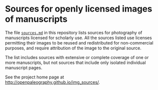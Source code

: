 # Sources for openly licensed images of manuscripts  #

The file [`sources.md`](https://github.com/neelsmith/mssimgs/blob/master/sources.md) in this repository lists sources for photography of manuscripts licensed for scholarly use.  All the sources listed use licenses permitting their images to be reused and redistributed for non-commercial purposes, and require attribution of the image to the original source. 

The list includes sources with extensive or complete coverage of one or more manuscripts, but not sources that include only isolated individual manuscript pages.

See the project home page at <http://openpaleography.github.io/img_sources/>.

